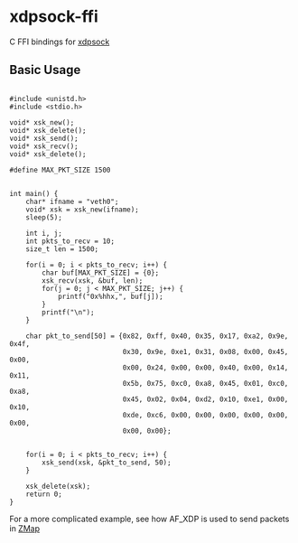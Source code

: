 # xdpsock-ffi

C FFI bindings for [xdpsock](https://github.com/seeyarh/xdpsock)

## Basic Usage

```

#include <unistd.h>
#include <stdio.h>

void* xsk_new();
void* xsk_delete();
void* xsk_send();
void* xsk_recv();
void* xsk_delete();

#define MAX_PKT_SIZE 1500


int main() {
    char* ifname = "veth0";
    void* xsk = xsk_new(ifname);
    sleep(5);

    int i, j;
    int pkts_to_recv = 10;
    size_t len = 1500;

    for(i = 0; i < pkts_to_recv; i++) {
        char buf[MAX_PKT_SIZE] = {0};
        xsk_recv(xsk, &buf, len);
        for(j = 0; j < MAX_PKT_SIZE; j++) {
            printf("0x%hhx,", buf[j]);
        }
        printf("\n");
    }

    char pkt_to_send[50] = {0x82, 0xff, 0x40, 0x35, 0x17, 0xa2, 0x9e, 0x4f,
                            0x30, 0x9e, 0xe1, 0x31, 0x08, 0x00, 0x45, 0x00,
                            0x00, 0x24, 0x00, 0x00, 0x40, 0x00, 0x14, 0x11,
                            0x5b, 0x75, 0xc0, 0xa8, 0x45, 0x01, 0xc0, 0xa8,
                            0x45, 0x02, 0x04, 0xd2, 0x10, 0xe1, 0x00, 0x10,
                            0xde, 0xc6, 0x00, 0x00, 0x00, 0x00, 0x00, 0x00,
                            0x00, 0x00};


    for(i = 0; i < pkts_to_recv; i++) {
        xsk_send(xsk, &pkt_to_send, 50);
    }

    xsk_delete(xsk);
    return 0;
}
```

For a more complicated example, see how AF_XDP is used to send packets in [ZMap](https://github.com/seeyarh/zmap/tree/feature/af_xdp)
